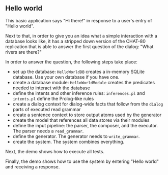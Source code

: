 ## Hello world

This basic application says "Hi there!" in response to a user's entry of "Hello world".

Next to that, in order to give you an idea what a simple interaction with a database looks like, it has a stripped down version of the CHAT-80 replication that is able to answer the first question of the dialog: "What rivers are there?"

In order to answer the question, the following steps take place:

* set up the database: `HelloWorldDB` creates a in-memory SQLite database. Use your own database if you have one.
* create a database module: `HelloWorldModule` creates the predicates needed to interact with the database
* define the intents and other inference rules: `inferences.pl` and `intents.pl` define the Prolog-like rules
* create a dialog context for dialog-wide facts that follow from the `dialog` parts of executed read grammar
* create a sentence context to store output atoms used by the generator
* create the model that references all data stores via their modules
* define the input pipeline: the parser, the composer, and the executor. The parser needs a `read_grammar`.
* define the generator. The generator needs to `write_grammar`.
* create the system. The system combines everything.

Next, the demo shows how to execute all tests.

Finally, the demo shows how to use the system by entering "Hello world" and receiving a response.
